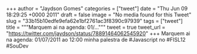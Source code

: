 
+++
author = "Jaydson Gomes"
categories = ["tweet"]
date = "Thu Jun 09 18:29:25 +0000 2011"
draft = false
image = "No media found for this Tweet"
slug = "33b15b10edfe9efa62e1bf2761ac3f8390c97939"
tags = ["tweet"]
title = """Marquem ai na agenda: 01/..."""
tweet = true
tweet_url = "https://twitter.com/jaydson/status/78891464062545920"
+++
Marquem ai na agenda: 01/07/2011 ao 12:00 minha palestra de #Javascript no #FISL12 #SouDev

